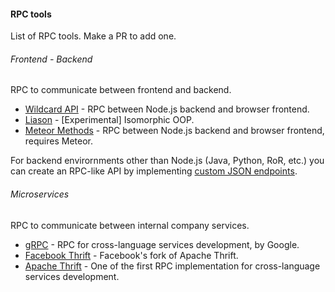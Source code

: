 #### RPC tools

List of RPC tools. Make a PR to add one.

###### Frontend - Backend

RPC to communicate between frontend and backend.

- [Wildcard API](https://github.com/reframejs/wildcard-api#readme) - RPC between Node.js backend and browser frontend.
- [Liason](https://github.com/liaisonjs/liaison#readme) - [Experimental] Isomorphic OOP.
- [Meteor Methods](https://guide.meteor.com/methods.html) - RPC between Node.js backend and browser frontend, requires Meteor.

For backend envirornments other than Node.js (Java, Python, RoR, etc.)
you can create an RPC-like API by implementing
[custom JSON endpoints](/docs/blog/rest-rpc.md#custom-json-endpoints).

###### Microservices

RPC to communicate between internal company services.

- [gRPC](https://github.com/grpc/grpc#readme) - RPC for cross-language services development, by Google.
- [Facebook Thrift](https://github.com/facebook/fbthrift#readme) - Facebook's fork of Apache Thrift.
- [Apache Thrift](https://github.com/apache/thrift#readme) - One of the first RPC implementation for cross-language services development.

